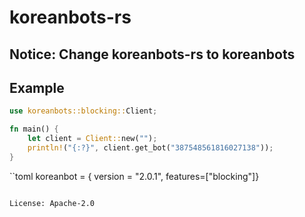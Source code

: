 # koreanbots-rs

## Notice: Change koreanbots-rs to koreanbots

## Example

```rust
use koreanbots::blocking::Client;

fn main() {
    let client = Client::new("");
    println!("{:?}", client.get_bot("387548561816027138"));
}

```

``toml
koreanbot = { version = "2.0.1", features=["blocking"]}
```

License: Apache-2.0
